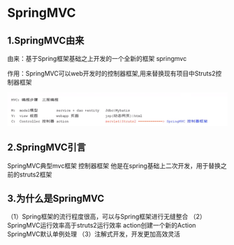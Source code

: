 # SpringMVC

## 1.SpringMVC由来

由来：基于Spring框架基础之上开发的一个全新的框架 springmvc

作用：SpringMVC可以web开发时的控制器框架,用来替换现有项目中Struts2控制器框架 

![1.png](img%2F1.png)
## 2.SpringMVC引言
SpringMVC典型mvc框架 控制器框架 他是在spring基础上二次开发，用于替换之前的struts2框架
## 3.为什么是SpringMVC
（1）Spring框架的流行程度很高，可以与Spring框架进行无缝整合
（2）SpringMVC运行效率高于struts2运行效率 action创建一个新的Action SpringMVC默认单例处理
（3）注解式开发，开发更加高效灵活
